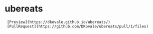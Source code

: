 # ubereats
	 [Preview](https://dkovale.github.io/ubereats/)
	 [PullRequest](https://github.com/DKovale/ubereats/pull/1/files)

